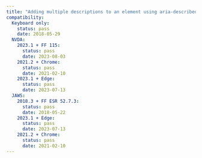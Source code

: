 ```yaml
---
title: "Adding multiple descriptions to an element using aria-describedby"
compatibility:
  Keyboard only:
    status: pass
    date: 2018-05-29
  NVDA:
    2023.1 + FF 115:
      status: pass
      date: 2023-08-03
    2021.2 + Chrome:
      status: pass
      date: 2021-02-10
    2023.1 + Edge:
      status: pass
      date: 2023-07-13
  JAWS:
    2018.3 + FF ESR 52.7.3:
      status: pass
      date: 2018-05-22
    2023.1 + Edge:
      status: pass
      date: 2023-07-13
    2021.2 + Chrome:
      status: pass
      date: 2021-02-10
---
```

